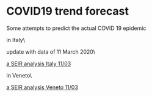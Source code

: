 # COVID19 trend forecast
Some attempts to predict the actual COVID 19 epidemic 

in Italy\

update with data of 11 March 2020\

[a SEIR analysis Italy 11/03](draft_analysis_Italy.md)

in Veneto\

[a SEIR analysis Veneto 11/03](draft_analysis_Veneto.md)
